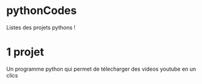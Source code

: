# pythonCodes
Listes des projets pythons !
# 1 projet 
Un programme python qui permet de télecharger des videos youtube en un clics
